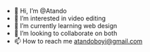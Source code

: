 - 👋 Hi, I’m @Atando
- 👀 I’m interested in video editing
- 🌱 I’m currently learning web design
- 💞️ I’m looking to collaborate on both
- 📫 How to reach me atandoboyi@gmail.com

<!---
Atando/Atando is a ✨ special ✨ repository because its `README.md` (this file) appears on your GitHub profile.
You can click the Preview link to take a look at your changes.
--->
